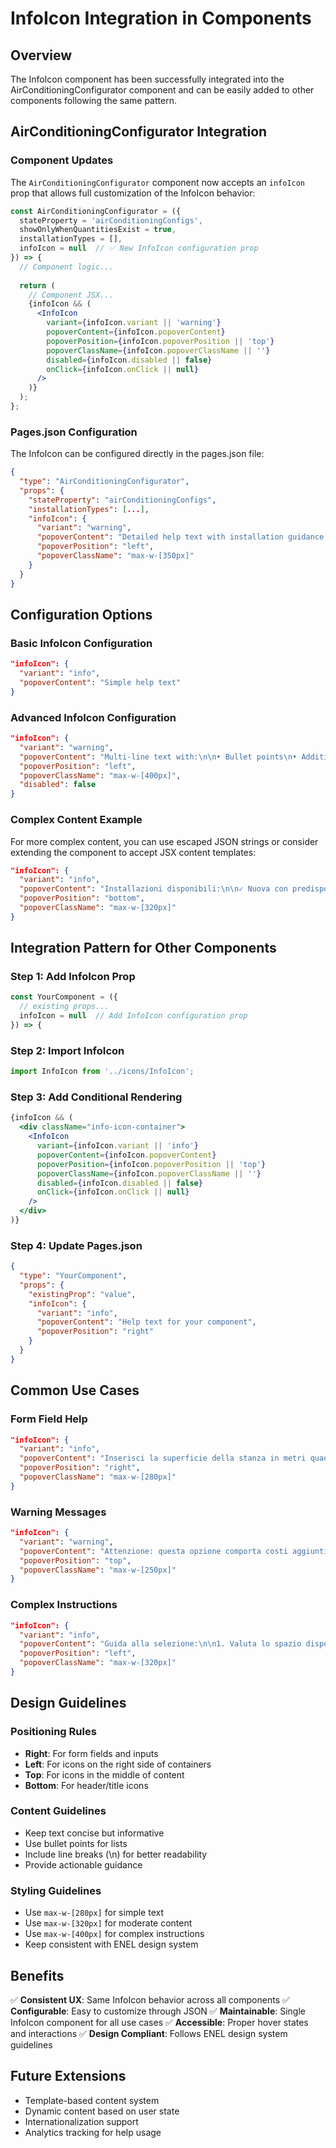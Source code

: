 # InfoIcon Integration in Components

## Overview

The InfoIcon component has been successfully integrated into the AirConditioningConfigurator component and can be easily added to other components following the same pattern.

## AirConditioningConfigurator Integration

### Component Updates

The `AirConditioningConfigurator` component now accepts an `infoIcon` prop that allows full customization of the InfoIcon behavior:

```jsx
const AirConditioningConfigurator = ({ 
  stateProperty = 'airConditioningConfigs', 
  showOnlyWhenQuantitiesExist = true,
  installationTypes = [],
  infoIcon = null  // ✅ New InfoIcon configuration prop
}) => {
  // Component logic...
  
  return (
    // Component JSX...
    {infoIcon && (
      <InfoIcon 
        variant={infoIcon.variant || 'warning'}
        popoverContent={infoIcon.popoverContent}
        popoverPosition={infoIcon.popoverPosition || 'top'}
        popoverClassName={infoIcon.popoverClassName || ''}
        disabled={infoIcon.disabled || false}
        onClick={infoIcon.onClick || null}
      />
    )}
  );
};
```

### Pages.json Configuration

The InfoIcon can be configured directly in the pages.json file:

```json
{
  "type": "AirConditioningConfigurator",
  "props": {
    "stateProperty": "airConditioningConfigs",
    "installationTypes": [...],
    "infoIcon": {
      "variant": "warning",
      "popoverContent": "Detailed help text with installation guidance...",
      "popoverPosition": "left",
      "popoverClassName": "max-w-[350px]"
    }
  }
}
```

## Configuration Options

### Basic InfoIcon Configuration

```json
"infoIcon": {
  "variant": "info",
  "popoverContent": "Simple help text"
}
```

### Advanced InfoIcon Configuration

```json
"infoIcon": {
  "variant": "warning",
  "popoverContent": "Multi-line text with:\n\n• Bullet points\n• Additional information\n• Formatting options",
  "popoverPosition": "left",
  "popoverClassName": "max-w-[400px]",
  "disabled": false
}
```

### Complex Content Example

For more complex content, you can use escaped JSON strings or consider extending the component to accept JSX content templates:

```json
"infoIcon": {
  "variant": "info",
  "popoverContent": "Installazioni disponibili:\n\n✓ Nuova con predisposizione\n✓ Nuova senza predisposizione\n✓ Sostituzione esistente\n\nSeleziona la tipologia più adatta al cliente.",
  "popoverPosition": "bottom",
  "popoverClassName": "max-w-[320px]"
}
```

## Integration Pattern for Other Components

### Step 1: Add InfoIcon Prop

```jsx
const YourComponent = ({ 
  // existing props...
  infoIcon = null  // Add InfoIcon configuration prop
}) => {
```

### Step 2: Import InfoIcon

```jsx
import InfoIcon from '../icons/InfoIcon';
```

### Step 3: Add Conditional Rendering

```jsx
{infoIcon && (
  <div className="info-icon-container">
    <InfoIcon 
      variant={infoIcon.variant || 'info'}
      popoverContent={infoIcon.popoverContent}
      popoverPosition={infoIcon.popoverPosition || 'top'}
      popoverClassName={infoIcon.popoverClassName || ''}
      disabled={infoIcon.disabled || false}
      onClick={infoIcon.onClick || null}
    />
  </div>
)}
```

### Step 4: Update Pages.json

```json
{
  "type": "YourComponent",
  "props": {
    "existingProp": "value",
    "infoIcon": {
      "variant": "info",
      "popoverContent": "Help text for your component",
      "popoverPosition": "right"
    }
  }
}
```

## Common Use Cases

### Form Field Help

```json
"infoIcon": {
  "variant": "info",
  "popoverContent": "Inserisci la superficie della stanza in metri quadrati per calcolare la potenza necessaria.",
  "popoverPosition": "right",
  "popoverClassName": "max-w-[280px]"
}
```

### Warning Messages

```json
"infoIcon": {
  "variant": "warning",
  "popoverContent": "Attenzione: questa opzione comporta costi aggiuntivi per l'installazione.",
  "popoverPosition": "top",
  "popoverClassName": "max-w-[250px]"
}
```

### Complex Instructions

```json
"infoIcon": {
  "variant": "info",
  "popoverContent": "Guida alla selezione:\n\n1. Valuta lo spazio disponibile\n2. Considera le predisposizioni esistenti\n3. Calcola i costi di installazione\n4. Scegli l'opzione più conveniente",
  "popoverPosition": "left",
  "popoverClassName": "max-w-[320px]"
}
```

## Design Guidelines

### Positioning Rules

- **Right**: For form fields and inputs
- **Left**: For icons on the right side of containers
- **Top**: For icons in the middle of content
- **Bottom**: For header/title icons

### Content Guidelines

- Keep text concise but informative
- Use bullet points for lists
- Include line breaks (\n) for better readability
- Provide actionable guidance

### Styling Guidelines

- Use `max-w-[280px]` for simple text
- Use `max-w-[320px]` for moderate content
- Use `max-w-[400px]` for complex instructions
- Keep consistent with ENEL design system

## Benefits

✅ **Consistent UX**: Same InfoIcon behavior across all components
✅ **Configurable**: Easy to customize through JSON
✅ **Maintainable**: Single InfoIcon component for all use cases
✅ **Accessible**: Proper hover states and interactions
✅ **Design Compliant**: Follows ENEL design system guidelines

## Future Extensions

- Template-based content system
- Dynamic content based on user state
- Internationalization support
- Analytics tracking for help usage
